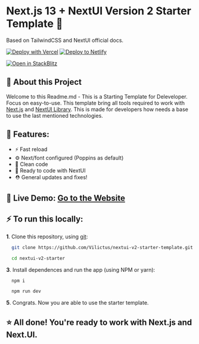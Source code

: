 #  Next.js 13 + NextUI Version 2 Starter Template 🚀
Based on TailwindCSS and NextUI official docs.

[![Deploy with Vercel](https://vercel.com/button)](https://vercel.com/import/git?s=https://github.com/Vilictus/nextui-v2-starter-template) [![Deploy to Netlify](https://www.netlify.com/img/deploy/button.svg)](https://app.netlify.com/start/deploy?repository=https://github.com/Vilictus/nextui-v2-starter-template)

[![Open in StackBlitz](https://developer.stackblitz.com/img/open_in_stackblitz.svg)](https://stackblitz.com/github/Vilictus/nextui-v2-starter-template)


## 📄 About this Project

Welcome to this Readme.md - This is a Starting Template for Deleveloper. Focus on easy-to-use. This template bring all tools required to work with  [Next.js](https://nextjs.org/) and  [NextUI Library](https://nextui.org/). This is made for developers how needs a base to use the last mentioned technologies. 


## 🍃 Features:

- ⚡ Fast reload
-  ⚙ Next/font configured (Poppins as default)
- 🎨 Clean code
- 🎉 Ready to code with NextUI
- ⛑ General updates and fixes!




## 🌵 Live Demo: [Go to the Website](https://v2-next-ui-starter.vercel.app/)


## ⚡ To run this locally: 
**1**. Clone this repository, using [git](https://git-scm.com/):
```bash
  git clone https://github.com/Vilictus/nextui-v2-starter-template.git nextui-v2-starter
```
```bash
  cd nextui-v2-starter
```

**3**. Install dependences and run the app (using NPM or yarn):

```bash
  npm i 
```

```bash
  npm run dev
```

**5**. Congrats. Now you are able to use the starter template.

## ⭐ All done! You're ready to work with Next.js and Next.UI.



